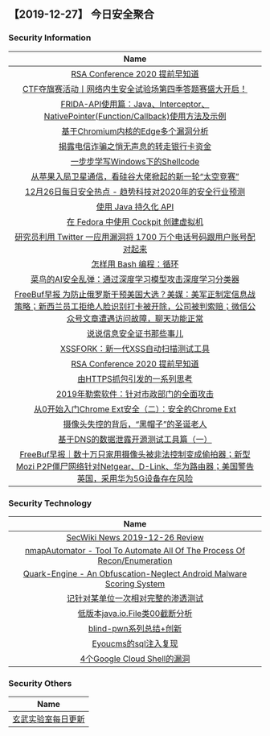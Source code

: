 
 ##   【2019-12-27】 今日安全聚合

### 						        							Security Information
|                             Name                                    |
| :----------------------------------------------------------: |
|[RSA Conference 2020 提前早知道](https://www.anquanke.com/post/id/195955)|
|[CTF夺旗赛活动丨网络内生安全试验场第四季答题赛盛大开启！](https://www.anquanke.com/post/id/195821)|
|[FRIDA-API使用篇：Java、Interceptor、NativePointer(Function/Callback)使用方法及示例](https://www.anquanke.com/post/id/195869)|
|[基于Chromium内核的Edge多个漏洞分析](https://www.anquanke.com/post/id/195870)|
|[揭露电信诈骗之悄无声息的转走银行卡资金](https://www.anquanke.com/post/id/195840)|
|[一步步学写Windows下的Shellcode](https://www.anquanke.com/post/id/195498)|
|[从苹果入局卫星通信，看硅谷大佬掀起的新一轮“太空竞赛”](https://www.anquanke.com/post/id/195877)|
|[12月26日每日安全热点 - 趋势科技对2020年的安全行业预测](https://www.anquanke.com/post/id/195871)|
|[使用 Java 持久化 API](https://linux.cn/article-11717-1.html?utm_source=rss&utm_medium=rss)|
|[在 Fedora 中使用 Cockpit 创建虚拟机](https://linux.cn/article-11716-1.html?utm_source=rss&utm_medium=rss)|
|[研究员利用 Twitter 一应用漏洞将 1700 万个电话号码跟用户账号配对起来](https://linux.cn/article-11715-1.html?utm_source=rss&utm_medium=rss)|
|[怎样用 Bash 编程：循环](https://linux.cn/article-11714-1.html?utm_source=rss&utm_medium=rss)|
|[菜鸟的AI安全乱弹：通过深度学习模型攻击深度学习分类器](https://www.freebuf.com/geek/220933.html)|
|[FreeBuf早报  为防止俄罗斯干预美国大选？美媒：美军正制定信息战策略；新西兰员工拒绝人脸识别打卡被开除，公司被判索赔；微信公众号文章遭遇访问故障，聊天功能正常](https://www.freebuf.com/news/223992.html)|
|[说说信息安全证书那些事儿](https://www.freebuf.com/articles/neopoints/221776.html)|
|[XSSFORK：新一代XSS自动扫描测试工具](https://www.freebuf.com/sectool/223208.html)|
|[RSA Conference 2020 提前早知道](https://www.freebuf.com/articles/network/223830.html)|
|[由HTTPS抓包引发的一系列思考](https://www.freebuf.com/articles/web/222564.html)|
|[2019年勒索软件：针对市政部门的全面攻击](https://www.freebuf.com/articles/network/223202.html)|
|[从0开始入门Chrome Ext安全（二）：安全的Chrome Ext](https://www.freebuf.com/vuls/222316.html)|
|[摄像头失控的背后，“黑帽子”的圣诞老人](https://www.freebuf.com/news/223729.html)|
|[基于DNS的数据泄露开源测试工具篇（一）](https://www.freebuf.com/sectool/222561.html)|
|[FreeBuf早报｜数十万只家用摄像头被非法控制变成偷拍器；新型Mozi P2P僵尸网络针对Netgear、D-Link、华为路由器；美国警告英国，采用华为5G设备存在风险](https://www.freebuf.com/news/223890.html)|

### 						        							Security  Technology
|                             Name                                    |
| :----------------------------------------------------------: |
|[SecWiki News 2019-12-26 Review](http://www.sec-wiki.com/?2019-12-26)|
|[nmapAutomator - Tool To Automate All Of The Process Of Recon/Enumeration](http://www.kitploit.com/2019/12/nmapautomator-tool-to-automate-all-of.html)|
|[Quark-Engine - An Obfuscation-Neglect Android Malware Scoring System](http://www.kitploit.com/2019/12/quark-engine-obfuscation-neglect.html)|
|[记针对某单位一次相对完整的渗透测试](http://xz.aliyun.com/t/6979)|
|[低版本java.io.File类00截断分析](http://xz.aliyun.com/t/6986)|
|[blind-pwn系列总结+创新](http://xz.aliyun.com/t/6984)|
|[Eyoucms的sql注入复现](http://xz.aliyun.com/t/6983)|
|[4个Google Cloud Shell的漏洞](http://xz.aliyun.com/t/6982)|

### 						        							Security  Others
|                             Name                                    |
| :----------------------------------------------------------: |
|[玄武实验室每日更新](https://weibo.com/p/1006065582522936/wenzhang?from=page_100606_profile&wvr=6&mod=wenzhangmore)|

